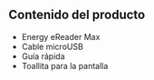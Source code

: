 ## Contenido del producto

- Energy eReader Max
- Cable microUSB
- Guía rápida
- Toallita para la pantalla